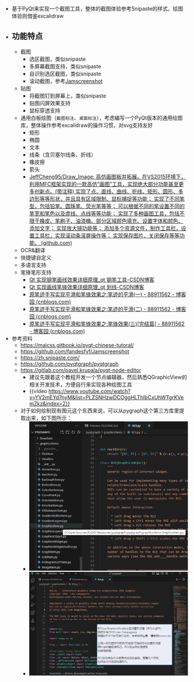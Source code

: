 - 基于PyQt来实现一个截图工具，整体的截图体验参考Snipaste的样式，绘图体验则借鉴excalidraw
- ## 功能特点
	- 截图
		- 选区截图，类似snipaste
		- 多屏幕截图支持，类似snipaste
		- 自识别选区截图，类似snipaste
		- 滚动截图，参考[Jamscreenshot](https://github.com/fandesfyf/Jamscreenshot)
	- 贴图
		- 将截图钉到屏幕上，类似snipaste
		- 贴图闪屏效果支持
		- 鼠标穿透支持
	- 通用白板绘图（`截图标注`、`桌面标注`），考虑编写一个PyQt版本的通用绘图库，整体操作参考excalidraw的操作习惯，对svg支持友好
		- 矩形
		- 椭圆
		- 文本
		- 线条（含贝塞尔线条、折线）
		- 橡皮擦
		- 箭头
		- [JeffCheng95/Draw_Image: 高仿画图板并拓展。在VS2015环境下，利用MFC框架实现的一款高仿“画图”工具，实现绝大部分功能甚至更多创新点。(带注释) 实现了点、直线、曲线、折线、矩形、圆形、多边形等等形状，并且具有区域限制、鼠标捕捉等功能； 实现了不同笔型，包括铅笔、圆珠笔、荧光笔等等； 可以根据不同的笔设置不同的笔宽和笔色以及虚线、点线等等功能； 实现了多种画图工具，包括不限于橡皮、笔刷子、油漆桶、部分区域颜色填充、设置字体和颜色、添加文字； 实现放大镜功能等； 添加多个资源文件，制作工具栏，设置工具栏，实现滚动条滚屏操作等； 实现保存图片、关闭保存等等功能。 (github.com)](https://github.com/JeffCheng95/Draw_Image)
	- OCR&翻译
	- 快捷键自定义
	- 多语言支持
	- 笔锋笔形支持
		- [Qt 实现钢笔画线效果详细原理_qt 钢笔工具-CSDN博客](https://blog.csdn.net/luoyayun361/article/details/104340258)
		- [Qt 实现画线笔锋效果详细原理_qt 划线-CSDN博客](https://blog.csdn.net/luoyayun361/article/details/104312253)
		- [原笔迹手写实现平滑和笔锋效果之:笔迹的平滑(一) - 88911562 - 博客园 (cnblogs.com)](https://www.cnblogs.com/zl03jsj/p/8047259.html)
		- [原笔迹手写实现平滑和笔锋效果之:笔迹的平滑(二) - 88911562 - 博客园 (cnblogs.com)](https://www.cnblogs.com/zl03jsj/p/8048102.html)
		- [原笔迹手写实现平滑和笔锋效果之:笔锋效果(三)[完结篇] - 88911562 - 博客园 (cnblogs.com)](https://www.cnblogs.com/zl03jsj/p/8051912.html)
- 参考资料
	- https://maicss.gitbook.io/pyqt-chinese-tutoral/
	- https://github.com/fandesfyf/Jamscreenshot
	- https://zh.snipaste.com/
	- https://github.com/pyqtgraph/pyqtgraph
	- https://gitlab.com/pavel.krupala/pyqt-node-editor
		- 建议先跟着这个教程开发一个节点编辑器，然后熟悉QGraphicView的相关开发技术，方便自行来实现各种绘图工具
		- {{video https://www.youtube.com/watch?v=YV2mEYd7nyM&list=PLZSNHzwDCOggHLThIbCxUhWTgrKVemZkz&index=2}}
	- 对于如何绘制现有图元这个东西来说，可以从pygraph这个第三方库里提取出来，如下图所示：
		- ![image.png](../assets/image_1696570666429_0.png)
		- ![image.png](../assets/image_1696571013045_0.png)
